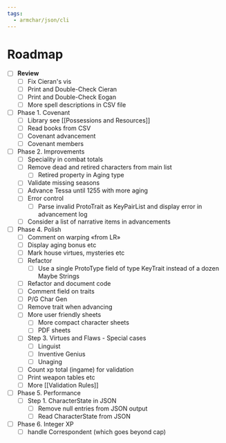 ```yaml
---
tags:
  - armchar/json/cli
---
```


# Roadmap

+ [ ] **Review**
	+ [ ] Fix Cieran's vis
	+ [ ] Print and Double-Check Cieran
	+ [ ] Print and Double-Check Eogan
	+ [ ] More spell descriptions in CSV file
+ [ ] Phase 1. Covenant
	+ [ ] Library  see [[Possessions and Resources]]
	+ [ ] Read books from CSV
	+ [ ] Covenant advancement
	+ [ ] Covenant members
+ [ ] Phase 2. Improvements
	+ [ ] Speciality in combat totals
	+ [ ] Remove dead and retired characters from main list
		+ [ ] Retired property in Aging type
	+ [ ] Validate missing seasons
	+ [ ] Advance Tessa until 1255 with more aging
	+ [ ] Error control
		+ [ ] Parse invalid ProtoTrait as KeyPairList and display error in advancement log
	+ [ ] Consider a list of narrative items in advancements
+ [ ] Phase 4. Polish
	+ [ ] Comment on warping «from LR»
	+ [ ] Display aging bonus etc
	+ [ ] Mark house virtues, mysteries etc
	+ [ ] Refactor 
		+ [ ] Use a single ProtoType field of type KeyTrait instead of a dozen Maybe Strings
	+ [ ] Refactor and document code
	+ [ ] Comment field on traits
	+ [ ] P/G Char Gen
	+ [ ] Remove trait when advancing
	+ [ ] More user friendly sheets
		+ [ ] More compact character sheets
		+ [ ] PDF sheets
	+ [ ] Step 3. Virtues and Flaws - Special cases
		+ [ ] Linguist
		+ [ ] Inventive Genius
		+ [ ] Unaging
	+ [ ] Count xp total (ingame) for validation
	+ [ ] Print weapon tables etc
	+ [ ] More [[Validation Rules]]
+ [ ] Phase 5. Performance
	+ [ ] Step 1.  CharacterState in JSON
		+ [ ] Remove null entries from JSON output
		+ [ ] Read CharacterState from JSON
+ [ ] Phase 6. Integer XP
	+ [ ] handle Correspondent (which goes beyond cap)
